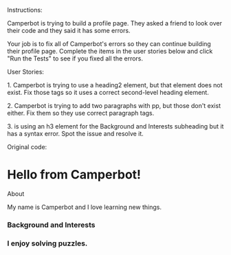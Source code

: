 Instructions:


Camperbot is trying to build a profile page. They asked a friend to look over their code and they said it has some errors.



Your job is to fix all of Camperbot's errors so they can continue building their profile page. Complete the items in the user stories below and click "Run the Tests" to see if you fixed all the errors.



User Stories:



1\. Camperbot is trying to use a heading2 element, but that element does not exist. Fix those tags so it uses a correct second-level heading element.

2\. Camperbot is trying to add two paragraphs with pp, but those don't exist either. Fix them so they use correct paragraph tags.

3\. is using an h3 element for the Background and Interests subheading but it has a syntax error. Spot the issue and resolve it.



Original code:

<h1>Hello from Camperbot!</h1>



<heading2>About</heading2>



<pp>My name is Camperbot and I love learning new things.</pp>



<h3>Background and Interests<h3/>

<pp>I enjoy solving puzzles.</pp>

